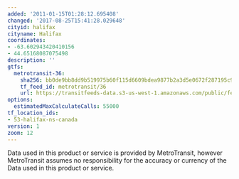 ```yaml
---
added: '2011-01-15T01:28:12.695408'
changed: '2017-08-25T15:41:28.029648'
cityid: halifax
cityname: Halifax
coordinates:
- -63.602943420410156
- 44.65168087075498
description: ''
gtfs:
  metrotransit-36:
    sha256: bb0de9bb8dd9b519975b60f115d6609bdea9877b2a3d5e0672f287195c97f1df
    tf_feed_id: metrotransit/36
    url: https://transitfeeds-data.s3-us-west-1.amazonaws.com/public/feeds/metrotransit/36/20170802/gtfs.zip
options:
  estimatedMaxCalculateCalls: 55000
tf_location_ids:
- 53-halifax-ns-canada
version: 1
zoom: 12
---
```


Data used in this product or service is provided by MetroTransit, however MetroTransit assumes no responsibility for the accuracy or currency of the Data used in this product or service.
